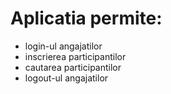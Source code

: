 # Aplicatia permite:
 - login-ul angajatilor
 - inscrierea participantilor
 - cautarea participantilor
 - logout-ul angajatilor
